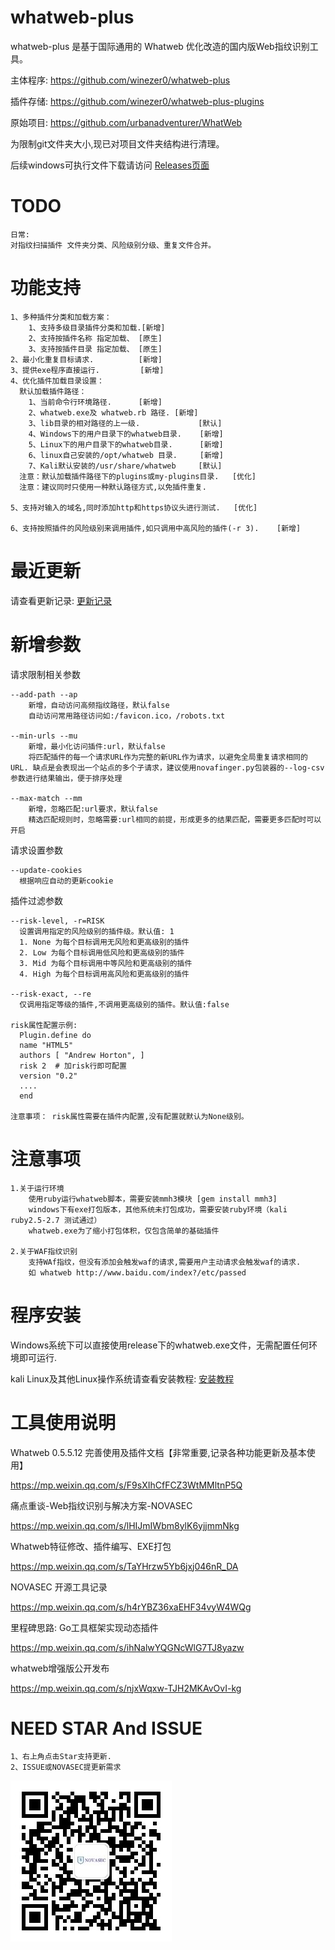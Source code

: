 # whatweb-plus 

whatweb-plus 是基于国际通用的 Whatweb 优化改造的国内版Web指纹识别工具。

主体程序:
https://github.com/winezer0/whatweb-plus

插件存储:
https://github.com/winezer0/whatweb-plus-plugins

原始项目:
https://github.com/urbanadventurer/WhatWeb



为限制git文件夹大小,现已对项目文件夹结构进行清理。

后续windows可执行文件下载请访问 [Releases页面](https://github.com/winezer0/whatweb-plus/releases/)




# TODO

```
日常:
对指纹扫描插件 文件夹分类、风险级别分级、重复文件合并。
```

# 功能支持

```
1、多种插件分类和加载方案：
    1、支持多级目录插件分类和加载.[新增]
    2、支持按插件名称 指定加载、 [原生]
    3、支持按插件目录 指定加载、 [原生]
2、最小化重复目标请求.          [新增]
3、提供exe程序直接运行.         [新增]
4、优化插件加载目录设置：
  默认加载插件路径：
    1、当前命令行环境路径.      [新增]
    2、whatweb.exe及 whatweb.rb 路径. [新增]
    3、lib目录的相对路径的上一级.             [默认]
    4、Windows下的用户目录下的whatweb目录.    [新增]
    5、Linux下的用户目录下的whatweb目录.      [新增]
    6、linux自己安装的/opt/whatweb 目录.     [新增]
    7、Kali默认安装的/usr/share/whatweb     [默认]
  注意：默认加载插件路径下的plugins或my-plugins目录.   [优化]
  注意：建议同时只使用一种默认路径方式,以免插件重复.

5、支持对输入的域名,同时添加http和https协议头进行测试.   [优化]

6、支持按照插件的风险级别来调用插件,如只调用中高风险的插件(-r 3).    [新增]
```



# 最近更新

请查看更新记录: [更新记录](doc/更新记录.md) 



# 新增参数

请求限制相关参数

```
--add-path --ap
    新增，自动访问高频指纹路径，默认false
    自动访问常用路径访问如:/favicon.ico，/robots.txt

--min-urls --mu
    新增，最小化访问插件:url，默认false
    将匹配插件的每一个请求URL作为完整的新URL作为请求，以避免全局重复请求相同的URL. 缺点是会表现出一个站点的多个子请求，建议使用novafinger.py包装器的--log-csv参数进行结果输出，便于排序处理

--max-match --mm
    新增，忽略匹配:url要求，默认false
    精选匹配规则时，忽略需要:url相同的前提，形成更多的结果匹配，需要更多匹配时可以开启
```



请求设置参数

```
--update-cookies
  根据响应自动的更新cookie
```



插件过滤参数

```
--risk-level, -r=RISK 
  设置调用指定的风险级别的插件级。默认值: 1
  1. None 为每个目标调用无风险和更高级别的插件
  2. Low 为每个目标调用低风险和更高级别的插件
  3. Mid 为每个目标调用中等风险和更高级别的插件
  4. High 为每个目标调用高风险和更高级别的插件

--risk-exact, --re 
  仅调用指定等级的插件,不调用更高级别的插件。默认值:false

risk属性配置示例:
  Plugin.define do
  name "HTML5"
  authors [ "Andrew Horton", ]
  risk 2  # 加risk行即可配置
  version "0.2"
  ....
  end
 
注意事项： risk属性需要在插件内配置,没有配置就默认为None级别。
```



# 注意事项

```
1.关于运行环境
    使用ruby运行whatweb脚本，需要安装mmh3模块 [gem install mmh3]
    windows下有exe打包版本，其他系统未打包成功，需要安装ruby环境（kali ruby2.5-2.7 测试通过） 
    whatweb.exe为了缩小打包体积，仅包含简单的基础插件

2.关于WAF指纹识别
	支持WAf指纹，但没有添加会触发waf的请求,需要用户主动请求会触发waf的请求.
	如 whatweb http://www.baidu.com/index?/etc/passed
```

# 程序安装



Windows系统下可以直接使用release下的whatweb.exe文件，无需配置任何环境即可运行.

kali Linux及其他Linux操作系统请查看安装教程: [安装教程](doc/安装教程.md) 



# 工具使用说明

Whatweb 0.5.5.12 完善使用及插件文档【非常重要,记录各种功能更新及基本使用】

https://mp.weixin.qq.com/s/F9sXIhCfFCZ3WtMMltnP5Q

痛点重谈-Web指纹识别与解决方案-NOVASEC

https://mp.weixin.qq.com/s/lHIJmIWbm8ylK6yjjmmNkg

Whatweb特征修改、插件编写、EXE打包

https://mp.weixin.qq.com/s/TaYHrzw5Yb6jxj046nR_DA

NOVASEC 开源工具记录

https://mp.weixin.qq.com/s/h4rYBZ36xaEHF34vyW4WQg

里程碑思路: Go工具框架实现动态插件

https://mp.weixin.qq.com/s/ihNalwYQGNcWlG7TJ8yazw

whatweb增强版公开发布

https://mp.weixin.qq.com/s/njxWqxw-TJH2MKAvOvI-kg



# NEED STAR And ISSUE

```
1、右上角点击Star支持更新.
2、ISSUE或NOVASEC提更新需求
```

![NOVASEC](doc/NOVASEC.jpg)
